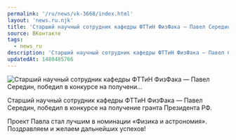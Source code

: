 ```yaml
---
permalink: '/ru/news/vk-3668/index.html'
layout: 'news.ru.njk'
title: 'Старший научный сотрудник кафедры ФТТиН ФизФака — Павел Середин, победил в конкурсе на получени'
source: ВКонтакте
tags:
  - news_ru
description: 'Старший научный сотрудник кафедры ФТТиН ФизФака — Павел Середин, победил в конкурсе на получени…'
updatedAt: 1480485766
---
```

![Старший научный сотрудник кафедры ФТТиН ФизФака — Павел Середин, победил в конкурсе на получени…](https://sun9-39.userapi.com/impf/c626320/v626320195/574e0/XsQR611kEtI.jpg?size=1280x853&quality=96&sign=13de0f50f2f3675ab24ff0e30d50887b&c_uniq_tag=ZiWNcRTVQmomVMqzFZrEuN8t3af_pqkkBFfQdYGc5pM&type=album)

Старший научный сотрудник кафедры ФТТиН ФизФака — Павел Середин, победил в конкурсе на получение гранта Президента РФ.

Проект Павла стал лучшим в номинации «Физика и астрономия». Поздравляем и желаем дальнейших успехов!
